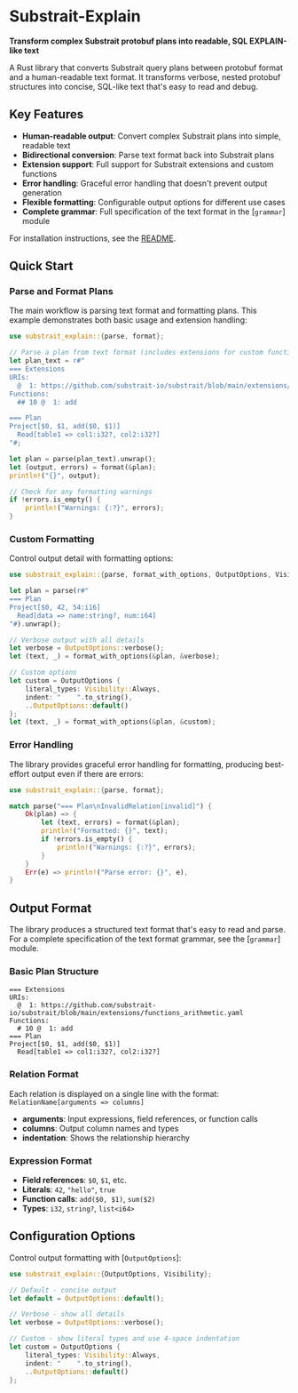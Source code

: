 # Substrait-Explain

**Transform complex Substrait protobuf plans into readable, SQL EXPLAIN-like text**

A Rust library that converts Substrait query plans between protobuf format and a human-readable text format. It transforms verbose, nested protobuf structures into concise, SQL-like text that's easy to read and debug.

## Key Features

- **Human-readable output**: Convert complex Substrait plans into simple, readable text
- **Bidirectional conversion**: Parse text format back into Substrait plans
- **Extension support**: Full support for Substrait extensions and custom functions
- **Error handling**: Graceful error handling that doesn't prevent output generation
- **Flexible formatting**: Configurable output options for different use cases
- **Complete grammar**: Full specification of the text format in the [`grammar`] module

For installation instructions, see the [README](https://github.com/DataDog/substrait-explain/blob/main/README.md).

## Quick Start

### Parse and Format Plans

The main workflow is parsing text format and formatting plans. This example demonstrates both basic usage and extension handling:

```rust
use substrait_explain::{parse, format};

// Parse a plan from text format (includes extensions for custom functions)
let plan_text = r#"
=== Extensions
URIs:
  @  1: https://github.com/substrait-io/substrait/blob/main/extensions/functions_arithmetic.yaml
Functions:
  ## 10 @  1: add

=== Plan
Project[$0, $1, add($0, $1)]
  Read[table1 => col1:i32?, col2:i32?]
"#;

let plan = parse(plan_text).unwrap();
let (output, errors) = format(&plan);
println!("{}", output);

// Check for any formatting warnings
if !errors.is_empty() {
    println!("Warnings: {:?}", errors);
}
```

### Custom Formatting

Control output detail with formatting options:

```rust
use substrait_explain::{parse, format_with_options, OutputOptions, Visibility};

let plan = parse(r#"
=== Plan
Project[$0, 42, 54:i16]
  Read[data => name:string?, num:i64]
"#).unwrap();

// Verbose output with all details
let verbose = OutputOptions::verbose();
let (text, _) = format_with_options(&plan, &verbose);

// Custom options
let custom = OutputOptions {
    literal_types: Visibility::Always,
    indent: "    ".to_string(),
    ..OutputOptions::default()
};
let (text, _) = format_with_options(&plan, &custom);
```

### Error Handling

The library provides graceful error handling for formatting, producing best-effort output even if there are errors:

```rust
use substrait_explain::{parse, format};

match parse("=== Plan\nInvalidRelation[invalid]") {
    Ok(plan) => {
        let (text, errors) = format(&plan);
        println!("Formatted: {}", text);
        if !errors.is_empty() {
            println!("Warnings: {:?}", errors);
        }
    }
    Err(e) => println!("Parse error: {}", e),
}
```

## Output Format

The library produces a structured text format that's easy to read and parse. For a complete specification of the text format grammar, see the [`grammar`] module.

### Basic Plan Structure

```text
=== Extensions
URIs:
  @  1: https://github.com/substrait-io/substrait/blob/main/extensions/functions_arithmetic.yaml
Functions:
  # 10 @  1: add
=== Plan
Project[$0, $1, add($0, $1)]
  Read[table1 => col1:i32?, col2:i32?]
```

### Relation Format

Each relation is displayed on a single line with the format:
`RelationName[arguments => columns]`

- **arguments**: Input expressions, field references, or function calls
- **columns**: Output column names and types
- **indentation**: Shows the relationship hierarchy

### Expression Format

- **Field references**: `$0`, `$1`, etc.
- **Literals**: `42`, `"hello"`, `true`
- **Function calls**: `add($0, $1)`, `sum($2)`
- **Types**: `i32`, `string?`, `list<i64>`

## Configuration Options

Control output formatting with [`OutputOptions`]:

```rust
use substrait_explain::{OutputOptions, Visibility};

// Default - concise output
let default = OutputOptions::default();

// Verbose - show all details
let verbose = OutputOptions::verbose();

// Custom - show literal types and use 4-space indentation
let custom = OutputOptions {
    literal_types: Visibility::Always,
    indent: "    ".to_string(),
    ..OutputOptions::default()
};
```
